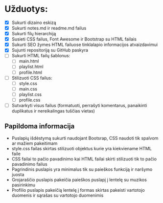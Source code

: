 # Užduotys:

- [x] Sukurti dizaino eskizą
- [x] Sukurti notes.md ir readme.md failus
- [x] Sukurti filų hierarchiją
- [x] Susieti CSS failus, Font Awesome ir Bootstrap su HTML failais
- [x] Sukurti SEO žymes HTML failuose tinklalapio informacijos atvaizdavimui
- [x] Sujunti repositoriją su GitHub paskyra
- [ ] Sukurti HTML failų šablonus:
	- [ ] main.html
	- [ ] playlist.html
	- [ ] profile.html
- [ ] Stilizuoti CSS failus:
	- [ ] style.css
	- [ ] main.css
	- [ ] playlist.css
	- [ ] profile.css
- [ ] Sutvarkyti visus failus (formatuoti, perrašyti komentarus, panaikinti duplikatus ir nereikalingas tuščias vietas)

## Papildoma informacija
- Puslapių išdėstymą sukurti naudojant Bootsrap, CSS naudoti tik spalvom ar mažiem pakeitimam
- style.css failas skirtas stilizuoti objektus kurie yra kiekviename HTML faile
- CSS failai to pačio pavadinimo kai HTML failai skirti stilizuoti tik to pačio pavadinimo failus
- Pagrindinis puslapis yra minimalus tik su paieškos funkciją ir naršymo juosta
- Grojaraščio puslapis pakeičia paieškos puslapį į lentelę su muzikos pasirinkimu
- Profilio puslapis pakeičią lentelę į formas skirtas pakeisti vartotojo duomenis ir sąrašas su vartotojo duomenimis
